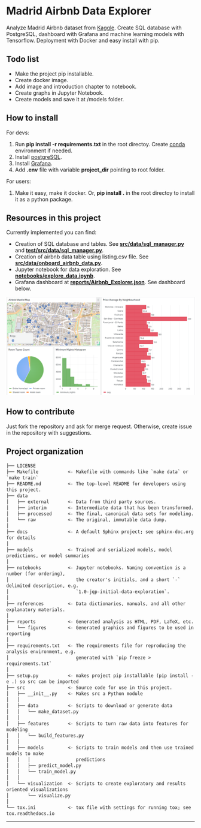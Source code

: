 Madrid Airbnb Data Explorer
==============================

Analyze Madrid Airbnb dataset from [Kaggle](https://www.kaggle.com/datasets/rusiano/madrid-airbnb-data). Create SQL database with PostgreSQL, dashboard with Grafana and machine learning models with Tensorflow. Deployment with Docker and easy install with pip.

## Todo list
- Make the project pip installable.
- Create docker image.
- Add image and introduction chapter to notebook.
- Create graphs in Jupyter Notebook.
- Create models and save it at /models folder.

## How to install

For devs:
1. Run **pip install -r requirements.txt** in the root directoy. Create [conda](https://conda.io/projects/conda/en/latest/user-guide/install/index.html) environment if needed.
2. Install [postgreSQL](https://www.postgresql.org).
3. Install [Grafana](https://grafana.com).
4. Add **.env** file with variable **project_dir** pointing to root folder.

For users:

1. Make it easy, make it docker. Or, **pip install .** in the root directoy to install it as a python package.

## Resources in this project
Currently implemented you can find:
- Creation of SQL database and tables. See [**src/data/sql_manager.py**](https://github.com/mrvgME/Airbnb_Project/blob/master/src/data/sql_manager.py) and [**test/src/data/sql_manager.py**](https://github.com/mrvgME/Airbnb_Project/blob/master/test/src/data/sql_manager.py).
- Creation of airbnb data table using listing.csv file. See [**src/data/onboard_airbnb_data.py**](https://github.com/mrvgME/Airbnb_Project/blob/master/src/data/onboard_airbnb_data.py).
- Jupyter notebook for data exploration. See [**notebooks/explore_data.ipynb**](https://github.com/mrvgME/Airbnb_Project/blob/master/notebooks/explore_data.ipynb).
- Grafana dashboard at [**reports/Airbnb_Explorer.json**](https://github.com/mrvgME/Airbnb_Project/blob/master/reports/Airbnb_Explorer.json). See dashboard below.

![alt text](https://github.com/mrvgME/Airbnb_Project/blob/master/reports/figures/grafana_dashboard.png?raw=true)

## How to contribute

Just fork the repository and ask for merge request. Otherwise, create issue in the repository with suggestions.


Project organization
------------

    ├── LICENSE
    ├── Makefile           <- Makefile with commands like `make data` or `make train`
    ├── README.md          <- The top-level README for developers using this project.
    ├── data
    │   ├── external       <- Data from third party sources.
    │   ├── interim        <- Intermediate data that has been transformed.
    │   ├── processed      <- The final, canonical data sets for modeling.
    │   └── raw            <- The original, immutable data dump.
    │
    ├── docs               <- A default Sphinx project; see sphinx-doc.org for details
    │
    ├── models             <- Trained and serialized models, model predictions, or model summaries
    │
    ├── notebooks          <- Jupyter notebooks. Naming convention is a number (for ordering),
    │                         the creator's initials, and a short `-` delimited description, e.g.
    │                         `1.0-jqp-initial-data-exploration`.
    │
    ├── references         <- Data dictionaries, manuals, and all other explanatory materials.
    │
    ├── reports            <- Generated analysis as HTML, PDF, LaTeX, etc.
    │   └── figures        <- Generated graphics and figures to be used in reporting
    │
    ├── requirements.txt   <- The requirements file for reproducing the analysis environment, e.g.
    │                         generated with `pip freeze > requirements.txt`
    │
    ├── setup.py           <- makes project pip installable (pip install -e .) so src can be imported
    ├── src                <- Source code for use in this project.
    │   ├── __init__.py    <- Makes src a Python module
    │   │
    │   ├── data           <- Scripts to download or generate data
    │   │   └── make_dataset.py
    │   │
    │   ├── features       <- Scripts to turn raw data into features for modeling
    │   │   └── build_features.py
    │   │
    │   ├── models         <- Scripts to train models and then use trained models to make
    │   │   │                 predictions
    │   │   ├── predict_model.py
    │   │   └── train_model.py
    │   │
    │   └── visualization  <- Scripts to create exploratory and results oriented visualizations
    │       └── visualize.py
    │
    └── tox.ini            <- tox file with settings for running tox; see tox.readthedocs.io


--------
